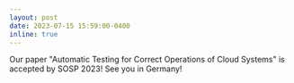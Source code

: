 ```yaml
---
layout: post
date: 2023-07-15 15:59:00-0400
inline: true
---
```


Our paper "Automatic Testing for Correct Operations of Cloud Systems" is accepted by SOSP 2023! See you in Germany!